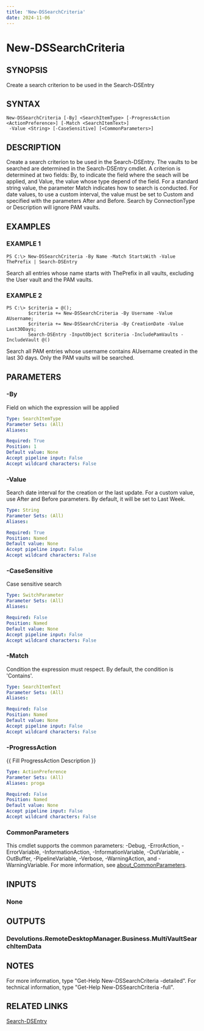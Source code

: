 ```yaml
---
title: 'New-DSSearchCriteria'
date: 2024-11-06
---
```



# New-DSSearchCriteria

## SYNOPSIS
Create a search criterion to be used in the Search-DSEntry

## SYNTAX

```
New-DSSearchCriteria [-By] <SearchItemType> [-ProgressAction <ActionPreference>] [-Match <SearchItemText>]
 -Value <String> [-CaseSensitive] [<CommonParameters>]
```

## DESCRIPTION
Create a search criterion to be used in the Search-DSEntry.
The vaults to be searched are determined in the Search-DSEntry cmdlet.
A criterion is determined at two fields: By, to indicate the field where the seach will be applied, and Value, the value whose type depend of the field.
For a standard string value, the parameter Match indicates how to search is conducted.
For date values, to use a custom interval, the value must be set to Custom and specified with the parameters After and Before.
Search by ConnectionType or Description will ignore PAM vaults.

## EXAMPLES

### EXAMPLE 1
```
PS C:\> New-DSSearchCriteria -By Name -Match StartsWith -Value ThePrefix | Search-DSEntry
```

Search all entries whose name starts with ThePrefix in all vaults, excluding the User vault and the PAM vaults.

### EXAMPLE 2
```
PS C:\> $criteria = @();
        $criteria += New-DSSearchCriteria -By Username -Value AUsername;
        $criteria += New-DSSearchCriteria -By CreationDate -Value Last30Days;
        Search-DSEntry -InputObject $criteria -IncludePamVaults -IncludeVault @()
```

Search all PAM entries whose username contains AUsername created in the last 30 days.
Only the PAM vaults will be searched.

## PARAMETERS

### -By
Field on which the expression will be applied

```yaml
Type: SearchItemType
Parameter Sets: (All)
Aliases:

Required: True
Position: 1
Default value: None
Accept pipeline input: False
Accept wildcard characters: False
```

### -Value
Search date interval for the creation or the last update.
For a custom value, use After and Before parameters.
By default, it will be set to Last Week.

```yaml
Type: String
Parameter Sets: (All)
Aliases:

Required: True
Position: Named
Default value: None
Accept pipeline input: False
Accept wildcard characters: False
```

### -CaseSensitive
Case sensitive search

```yaml
Type: SwitchParameter
Parameter Sets: (All)
Aliases:

Required: False
Position: Named
Default value: None
Accept pipeline input: False
Accept wildcard characters: False
```

### -Match
Condition the expression must respect.
By default, the condition is 'Contains'.

```yaml
Type: SearchItemText
Parameter Sets: (All)
Aliases:

Required: False
Position: Named
Default value: None
Accept pipeline input: False
Accept wildcard characters: False
```

### -ProgressAction
{{ Fill ProgressAction Description }}

```yaml
Type: ActionPreference
Parameter Sets: (All)
Aliases: proga

Required: False
Position: Named
Default value: None
Accept pipeline input: False
Accept wildcard characters: False
```

### CommonParameters
This cmdlet supports the common parameters: -Debug, -ErrorAction, -ErrorVariable, -InformationAction, -InformationVariable, -OutVariable, -OutBuffer, -PipelineVariable, -Verbose, -WarningAction, and -WarningVariable. For more information, see [about_CommonParameters](http://go.microsoft.com/fwlink/?LinkID=113216).

## INPUTS

### None
## OUTPUTS

### Devolutions.RemoteDesktopManager.Business.MultiVaultSearchItemData
## NOTES
For more information, type "Get-Help New-DSSearchCriteria -detailed".
For technical information, type "Get-Help New-DSSearchCriteria -full".

## RELATED LINKS

[Search-DSEntry](http://127.0.0.1:1111/docs/Search-DSEntry/)

